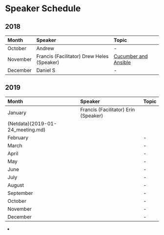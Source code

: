 # Speaker Schedule

## 2018

| Month    | Speaker  | Topic |
|:---------|:---------|:------|
| October  | Andrew   | -     |
| November | Francis (Facilitator) Drew Heles (Speaker)  | [Cucumber and Ansible](2018-11-29_meeting.md)     |
| December | Daniel S | -     |

## 2019

| Month     | Speaker | Topic |
|:----------|:--------|:------|
| January   |Francis (Facilitator) Erin (Speaker) |
(Netdata)(2019-01-24_meeting.md)     |
| February  |         | -     |
| March     |         | -     |
| April     |         | -     |
| May       |         | -     |
| June      |         | -     |
| July      |         | -     |
| August    |         | -     |
| September |         | -     |
| October   |         | -     |
| November  |         | -     |
| December  |         | -     |
-
